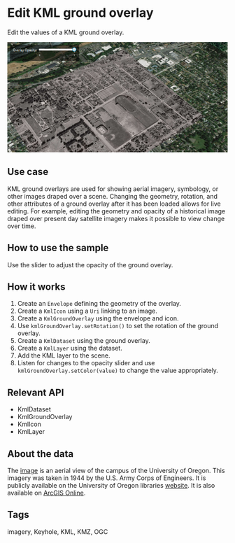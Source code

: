 # Edit KML ground overlay

Edit the values of a KML ground overlay.

![Edit KML ground overlay](EditKMLGroundOverlay.png)

## Use case

KML ground overlays are used for showing aerial imagery, symbology, or other images draped over a scene. Changing the geometry, rotation, and other attributes of a ground overlay after it has been loaded allows for live editing.  For example, editing the geometry and opacity of a historical image draped over present day satellite imagery makes it possible to view change over time.

## How to use the sample

Use the slider to adjust the opacity of the ground overlay.

## How it works

1. Create an `Envelope` defining the geometry of the overlay.
2. Create a `KmlIcon` using a `Uri` linking to an image.
3. Create a `KmlGroundOverlay` using the envelope and icon.
4. Use `kmlGroundOverlay.setRotation()` to set the rotation of the ground overlay.
5. Create a `KmlDataset` using the ground overlay.
6. Create a `KmlLayer` using the dataset.
7. Add the KML layer to the scene.
8. Listen for changes to the opacity slider and use `kmlGroundOverlay.setColor(value)` to change the value appropriately.

## Relevant API

* KmlDataset
* KmlGroundOverlay
* KmlIcon
* KmlLayer

## About the data

The [image](https://libapps.s3.amazonaws.com/accounts/55937/images/1944.jpg) is an aerial view of the campus of the University of Oregon. This imagery was taken in 1944 by the U.S. Army Corps of Engineers. It is publicly available on the University of Oregon libraries [website](https://researchguides.uoregon.edu/online-aerial-photography). It is also available on [ArcGIS Online](https://arcgisruntime.maps.arcgis.com/home/item.html?id=1f3677c24b2c446e96eaf1099292e83e).

## Tags

imagery, Keyhole, KML, KMZ, OGC
